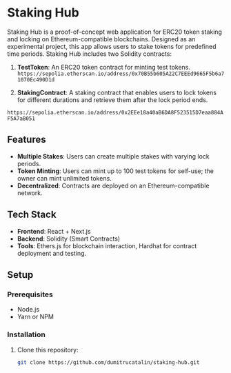 # Staking Hub

Staking Hub is a proof-of-concept web application for ERC20 token staking and locking on Ethereum-compatible blockchains. Designed as an experimental project, this app allows users to stake tokens for predefined time periods. Staking Hub includes two Solidity contracts:

1. **TestToken**: An ERC20 token contract for minting test tokens.
`https://sepolia.etherscan.io/address/0x70B55b605A22C7EEEd9665F5b6a71070Ec490D1d`

2. **StakingContract**: A staking contract that enables users to lock tokens for different durations and retrieve them after the lock period ends.

`https://sepolia.etherscan.io/address/0x2EEe18a40aB6DA8F523515D7eaa884AF5A7aB051`

## Features

- **Multiple Stakes**: Users can create multiple stakes with varying lock periods.
- **Token Minting**: Users can mint up to 100 test tokens for self-use; the owner can mint unlimited tokens.
- **Decentralized**: Contracts are deployed on an Ethereum-compatible network.

## Tech Stack

- **Frontend**: React + Next.js
- **Backend**: Solidity (Smart Contracts)
- **Tools**: Ethers.js for blockchain interaction, Hardhat for contract deployment and testing.

## Setup

### Prerequisites

- Node.js
- Yarn or NPM

### Installation

1. Clone this repository:

   ```bash
   git clone https://github.com/dumitrucatalin/staking-hub.git
